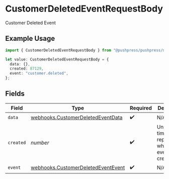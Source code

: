 # CustomerDeletedEventRequestBody

Customer Deleted Event

## Example Usage

```typescript
import { CustomerDeletedEventRequestBody } from "@pushpress/pushpress/models/webhooks";

let value: CustomerDeletedEventRequestBody = {
  data: {},
  created: 87129,
  event: "customer.deleted",
};
```

## Fields

| Field                                                                                    | Type                                                                                     | Required                                                                                 | Description                                                                              |
| ---------------------------------------------------------------------------------------- | ---------------------------------------------------------------------------------------- | ---------------------------------------------------------------------------------------- | ---------------------------------------------------------------------------------------- |
| `data`                                                                                   | [webhooks.CustomerDeletedEventData](../../models/webhooks/customerdeletedeventdata.md)   | :heavy_check_mark:                                                                       | N/A                                                                                      |
| `created`                                                                                | *number*                                                                                 | :heavy_check_mark:                                                                       | Unix timestamp representing when the event was created                                   |
| `event`                                                                                  | [webhooks.CustomerDeletedEventEvent](../../models/webhooks/customerdeletedeventevent.md) | :heavy_check_mark:                                                                       | N/A                                                                                      |